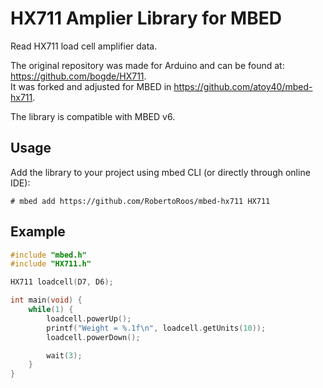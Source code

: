 # HX711 Amplier Library for MBED

Read HX711 load cell amplifier data.

The original repository was made for Arduino and can be found at: https://github.com/bogde/HX711.  
It was forked and adjusted for MBED in https://github.com/atoy40/mbed-hx711.

The library is compatible with MBED v6.

## Usage

Add the library to your project using mbed CLI (or directly through online IDE):

```# mbed add https://github.com/RobertoRoos/mbed-hx711 HX711```

## Example

```cpp
#include "mbed.h"
#include "HX711.h"

HX711 loadcell(D7, D6);

int main(void) {
    while(1) {
        loadcell.powerUp();
        printf("Weight = %.1f\n", loadcell.getUnits(10));
        loadcell.powerDown();

        wait(3);
    }
}
```
